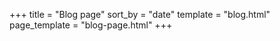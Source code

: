 +++
title = "Blog page"
sort_by = "date"
template = "blog.html"
page_template = "blog-page.html"
+++
